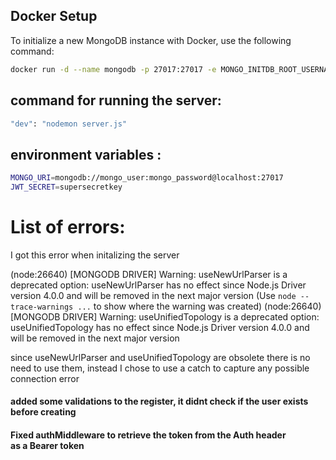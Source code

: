 
## Docker Setup

To initialize a new MongoDB instance with Docker, use the following command:

```bash
docker run -d --name mongodb -p 27017:27017 -e MONGO_INITDB_ROOT_USERNAME=mongo_user -e MONGO_INITDB_ROOT_PASSWORD=mongo_password -v ~/mongo-data:/data/db mongo:latest
```
## command for running the server:
```bash
"dev": "nodemon server.js"
```

## environment variables :
```bash
MONGO_URI=mongodb://mongo_user:mongo_password@localhost:27017
JWT_SECRET=supersecretkey
```

# List of errors:
I got this error when initalizing the server

(node:26640) [MONGODB DRIVER] Warning: useNewUrlParser is a deprecated option: useNewUrlParser has no effect since Node.js Driver version 4.0.0 and will be removed in the next major version
(Use `node --trace-warnings ...` to show where the warning was created)
(node:26640) [MONGODB DRIVER] Warning: useUnifiedTopology is a deprecated option: useUnifiedTopology has no effect since Node.js Driver version 4.0.0 and will be removed in the next major version

since useNewUrlParser and useUnifiedTopology are obsolete there is no need to use them, instead I chose to use a catch to capture any possible connection error

#### added some validations to the register, it didnt check if the user exists before creating
#### Fixed authMiddleware to retrieve the token from the Auth header as a Bearer token



